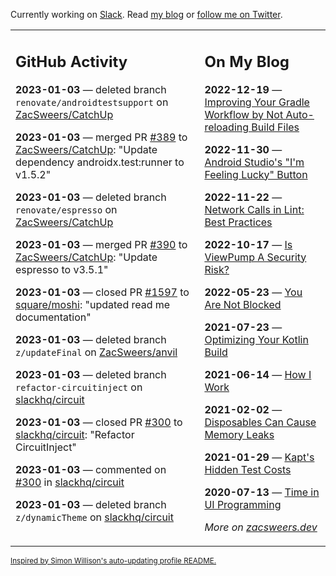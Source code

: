 Currently working on [Slack](https://slack.com/). Read [my blog](https://zacsweers.dev/) or [follow me on Twitter](https://twitter.com/ZacSweers).

<table><tr><td valign="top" width="60%">

## GitHub Activity
<!-- githubActivity starts -->
**2023-01-03** — deleted branch `renovate/androidtestsupport` on [ZacSweers/CatchUp](https://github.com/ZacSweers/CatchUp)

**2023-01-03** — merged PR [#389](https://github.com/ZacSweers/CatchUp/pull/389) to [ZacSweers/CatchUp](https://github.com/ZacSweers/CatchUp): "Update dependency androidx.test:runner to v1.5.2"

**2023-01-03** — deleted branch `renovate/espresso` on [ZacSweers/CatchUp](https://github.com/ZacSweers/CatchUp)

**2023-01-03** — merged PR [#390](https://github.com/ZacSweers/CatchUp/pull/390) to [ZacSweers/CatchUp](https://github.com/ZacSweers/CatchUp): "Update espresso to v3.5.1"

**2023-01-03** — closed PR [#1597](https://github.com/square/moshi/pull/1597) to [square/moshi](https://github.com/square/moshi): "updated read me documentation"

**2023-01-03** — deleted branch `z/updateFinal` on [ZacSweers/anvil](https://github.com/ZacSweers/anvil)

**2023-01-03** — deleted branch `refactor-circuitinject` on [slackhq/circuit](https://github.com/slackhq/circuit)

**2023-01-03** — closed PR [#300](https://github.com/slackhq/circuit/pull/300) to [slackhq/circuit](https://github.com/slackhq/circuit): "Refactor CircuitInject"

**2023-01-03** — commented on [#300](https://github.com/slackhq/circuit/pull/300#issuecomment-1370133498) in [slackhq/circuit](https://github.com/slackhq/circuit)

**2023-01-03** — deleted branch `z/dynamicTheme` on [slackhq/circuit](https://github.com/slackhq/circuit)
<!-- githubActivity ends -->
</td><td valign="top" width="40%">

## On My Blog
<!-- blog starts -->
**2022-12-19** — [Improving Your Gradle Workflow by Not Auto-reloading Build Files](https://www.zacsweers.dev/improving-your-workflow-by-not-auto-reloading-build-files/)

**2022-11-30** — [Android Studio's "I'm Feeling Lucky" Button](https://www.zacsweers.dev/android-studios-im-feeling-lucky-button/)

**2022-11-22** — [Network Calls in Lint: Best Practices](https://www.zacsweers.dev/network-calls-in-lint-best-practices/)

**2022-10-17** — [Is ViewPump A Security Risk?](https://www.zacsweers.dev/is-viewpump-a-security-risk/)

**2022-05-23** — [You Are Not Blocked](https://www.zacsweers.dev/you-are-not-blocked/)

**2021-07-23** — [Optimizing Your Kotlin Build](https://www.zacsweers.dev/optimizing-your-kotlin-build/)

**2021-06-14** — [How I Work](https://www.zacsweers.dev/how-i-work/)

**2021-02-02** — [Disposables Can Cause Memory Leaks](https://www.zacsweers.dev/disposables-can-cause-memory-leaks/)

**2021-01-29** — [Kapt's Hidden Test Costs](https://www.zacsweers.dev/kapts-hidden-test-costs/)

**2020-07-13** — [Time in UI Programming](https://www.zacsweers.dev/time-in-ui/)
<!-- blog ends -->
_More on [zacsweers.dev](https://zacsweers.dev/)_
</td></tr></table>

<sub><a href="https://simonwillison.net/2020/Jul/10/self-updating-profile-readme/">Inspired by Simon Willison's auto-updating profile README.</a></sub>